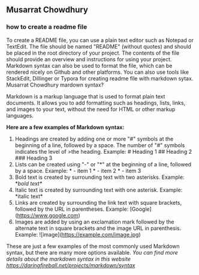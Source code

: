 ## Musarrat Chowdhury
### how to create a readme file

To create a README file, you can use a plain text editor such as Notepad or TextEdit. The file should be named "README" (without quotes) and should be placed in the root directory of your project. The contents of the file should provide an overview and instructions for using your project. Markdown syntax can also be used to format the file, which can be rendered nicely on Github and other platforms. You can also use tools like StackEdit, Dillinger or Typora for creating readme file with markdown sytax.
Musarrat Chowdhury
mardown syntax?

Markdown is a markup language that is used to format plain text documents. It allows you to add formatting such as headings, lists, links, and images to your text, without the need for HTML or other markup languages.

**Here are a few examples of Markdown syntax:**

1.  Headings are created by adding one or more "#" symbols at the beginning of a line, followed by a space. The number of "#" symbols indicates the  level of >the heading.
    Example: # Heading 1
    \## Heading 2
    \### Heading 3
2.  Lists can be created using "-" or "*" at the beginning of a line, followed by a space.
    Example:
        * \- item 1
        * \- item 2
        * \- item 3
3.  Bold text is created by surrounding text with two asterisks.
    Example: \**bold text\**
4.  Italic text is created by surrounding text with one asterisk.
    Example: \*italic text\*
5.  Links are created by surrounding the link text with square brackets, followed by the URL in parentheses.
    Example: \[Google](https://www.google.com)
6.  Images are added by using an exclamation mark followed by the alternate text in square brackets and the image URL in parenthesis.
    Example: \!\[image](https://example.com/image.jpg)

These are just a few examples of the most commonly used Markdown syntax, but there are many more options available.
*You can find more details about the markdown syntax in this website https://daringfireball.net/projects/markdown/syntax*
